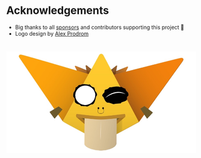 # Acknowledgements

* Big thanks to all [sponsors](https://github.com/IjzerenHein/firestorter/blob/master/sponsors.md) and contributors supporting this project 🤘
* Logo design by [Alex Prodrom](https://github.com/AlexProdrom)

<h1 align="center">
  <img src="./_media/logo.jpg" /><br>
</h1>
